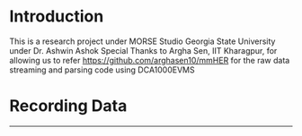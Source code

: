 
# Introduction
This is a research project under MORSE Studio Georgia State University under Dr. Ashwin Ashok
Special Thanks to Argha Sen, IIT Kharagpur, for allowing us to refer https://github.com/arghasen10/mmHER for the raw data streaming and parsing code using DCA1000EVMS 


# Recording Data





----------------------------------------------------------------------------
